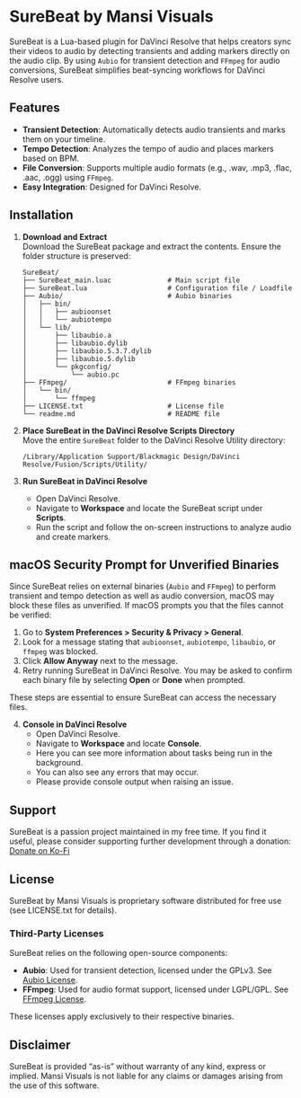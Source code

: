 
# SureBeat by Mansi Visuals

SureBeat is a Lua-based plugin for DaVinci Resolve that helps creators sync their videos to audio by detecting transients and adding markers directly on the audio clip. By using `Aubio` for transient detection and `FFmpeg` for audio conversions, SureBeat simplifies beat-syncing workflows for DaVinci Resolve users.

## Features

- **Transient Detection**: Automatically detects audio transients and marks them on your timeline.
- **Tempo Detection**: Analyzes the tempo of audio and places markers based on BPM.
- **File Conversion**: Supports multiple audio formats (e.g., .wav, .mp3, .flac, .aac, .ogg) using `FFmpeg`.
- **Easy Integration**: Designed for DaVinci Resolve.

## Installation

1. **Download and Extract**  
   Download the SureBeat package and extract the contents. Ensure the folder structure is preserved:
   ```
   SureBeat/
   ├── SureBeat_main.luac              # Main script file
   ├── SureBeat.lua                    # Configuration file / Loadfile
   ├── Aubio/                          # Aubio binaries 
   │   ├── bin/
   │   │   ├── aubioonset
   │   │   └── aubiotempo
   │   └── lib/
   │       ├── libaubio.a
   │       ├── libaubio.dylib
   │       ├── libaubio.5.3.7.dylib
   │       ├── libaubio.5.dylib
   │       └── pkgconfig/
   │           └── aubio.pc
   ├── FFmpeg/                         # FFmpeg binaries
   │   └── bin/
   │       └── ffmpeg
   ├── LICENSE.txt                     # License file
   └── readme.md                       # README file
   ```

2. **Place SureBeat in the DaVinci Resolve Scripts Directory**  
   Move the entire `SureBeat` folder to the DaVinci Resolve Utility directory:
   ```
   /Library/Application Support/Blackmagic Design/DaVinci Resolve/Fusion/Scripts/Utility/
   ```

3. **Run SureBeat in DaVinci Resolve**  
   - Open DaVinci Resolve.
   - Navigate to **Workspace** and locate the SureBeat script under **Scripts**.
   - Run the script and follow the on-screen instructions to analyze audio and create markers.

## macOS Security Prompt for Unverified Binaries

Since SureBeat relies on external binaries (`Aubio` and `FFmpeg`) to perform transient and tempo detection as well as audio conversion, macOS may block these files as unverified. If macOS prompts you that the files cannot be verified:

1. Go to **System Preferences > Security & Privacy > General**.
2. Look for a message stating that `aubioonset`, `aubiotempo`, `libaubio`, or `ffmpeg` was blocked.
3. Click **Allow Anyway** next to the message.
4. Retry running SureBeat in DaVinci Resolve. You may be asked to confirm each binary file by selecting **Open** or **Done** when prompted.

These steps are essential to ensure SureBeat can access the necessary files.

4. **Console in DaVinci Resolve**  
   - Open DaVinci Resolve.
   - Navigate to **Workspace** and locate **Console**.
   - Here you can see more information about tasks being run in the background.
   - You can also see any errors that may occur. 
   - Please provide console output when raising an issue.

## Support

SureBeat is a passion project maintained in my free time. If you find it useful, please consider supporting further development through a donation:  
[Donate on Ko-Fi](https://ko-fi.com/surebeat)

## License

SureBeat by Mansi Visuals is proprietary software distributed for free use (see LICENSE.txt for details).

### Third-Party Licenses

SureBeat relies on the following open-source components:

- **Aubio**: Used for transient detection, licensed under the GPLv3. See [Aubio License](https://aubio.org).
- **FFmpeg**: Used for audio format support, licensed under LGPL/GPL. See [FFmpeg License](https://ffmpeg.org).

These licenses apply exclusively to their respective binaries.

## Disclaimer

SureBeat is provided “as-is” without warranty of any kind, express or implied. Mansi Visuals is not liable for any claims or damages arising from the use of this software.
